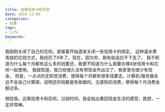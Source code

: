 ```yaml
---
title: 逃离信用卡和花呗
date: 2019-12-09
categories:
- 琐事
tags:
- Life
keywords:
---
```


我刚刚关闭了自己的花呗。紧接着开始逐渐关闭一些信用卡的绑定。
这种温水煮青蛙的花钱方式，我经历了6年了。现在，因为穷，我有些适应不下去了。
我不知道为什么每个月都有这么多的钱要还，我更不知道为什么我要办理4张信用卡和花呗一起使用。
我就知道，我已经很久没有带现金外出过了，我家里也很少有现金。
但是，一点点的无知觉消费，使得每个月都有很多钱要还。计算机/服务器永远不会自己计算错，说明还的钱都是有依据的。无感知的消费，使得每个月消费金额过多。

相信我，远离信用卡和花呗。过段时间，我会贴出重回现金生活的感受。我想，一定非常棒。